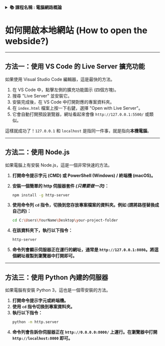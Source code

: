 <details>
  <summary><strong>📚 課程名稱 : 電腦網路概論</strong></summary>

  - **證照名稱** : 網路管理實務
  - **授課教師** : 賴正男
  - **重要程度** : 因人而異
  - **類別歸類** : 技術類
  - **點數計算** : 總成績 18% ( 依授課老師的教學網站公告為主 )
</details>

# 如何開啟本地網站 (How to open the webside?)

---

## 方法一：使用 VS Code 的 Live Server 擴充功能

如果使用 Visual Studio Code 編輯器，這是最快的方法。

1.  在 VS Code 中，點擊左側的擴充功能圖示 (四個方塊)。
2.  搜尋 "Live Server" 並安裝它。
3.  安裝完成後，在 VS Code 中打開對應的專案資料夾。
4.  在 `index.html` 檔案上按一下右鍵，選擇 "Open with Live Server"。
5.  它會自動打開預設瀏覽器，網址看起來會像 `http://127.0.0.1:5500/` 或類似。

這樣就成功了！`127.0.0.1` 和 `localhost` 是指同一件事，就是指向**本機電腦**。

---

## 方法二：使用 Node.js

如果電腦上有安裝 Node.js，這是一個非常快速的方法。

1.  **打開命令提示字元 (CMD) 或 PowerShell (Windows) / 終端機 (macOS)。**

2.  **安裝一個簡單的 http 伺服器套件 *(只需要做一次)*：**
    ```bash
    npm install -g http-server
    ```

3.  **使用命令列 `cd` 指令，切換到您存放專案檔案的資料夾。例如 (請將路徑替換成自己的)：**
    ```bash
    cd C:\Users\YourName\Desktop\your-project-folder
    ```

4.  **在該資料夾下，執行以下指令：**
    ```bash
    http-server
    ```

5.  **命令列會顯示伺服器正在運行的網址，通常是 `http://127.0.0.1:8080`。將這個網址複製到瀏覽器中打開即可。**

---

## 方法三：使用 Python 內建的伺服器

如果電腦有安裝 Python 3，這也是一個零安裝的方法。

1.  **打開命令提示字元或終端機。**
2.  **使用 `cd` 指令切換到專案資料夾。**
3.  **執行以下指令：**
    ```bash
    python -m http.server
    ```
4.  **命令列會告訴你伺服器正在 `http://0.0.0.0:8000/` 上運行。在瀏覽器中打開 `http://localhost:8000` 即可。**
